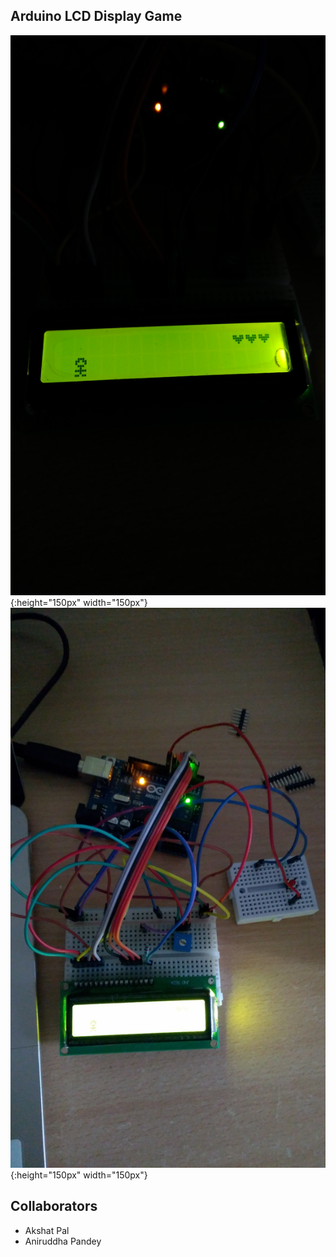
## Arduino LCD Display Game

![test](https://github.com/Akshat2205/TheBounce/blob/master/images/IMG_20200622_122042.jpg){:height="150px" width="150px"}
![test](https://github.com/Akshat2205/TheBounce/blob/master/images/IMG_20200622_122128.jpg){:height="150px" width="150px"}

## Collaborators
- Akshat Pal
- Aniruddha Pandey
